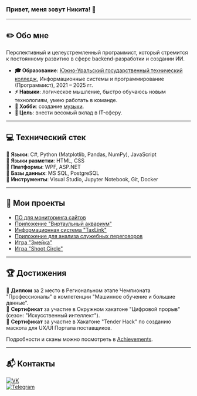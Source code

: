 ### Привет, меня зовут Никита! 👋

---

## ✏️ Обо мне
Перспективный и целеустремленный программист, который стремится к постоянному развитию в сфере backend-разработки и создании ИИ.

- **🎓 Образование**: [Южно-Уральский государственный технический колледж](https://sustec.ru/), Информационные системы и программирование (Программист), 2021 – 2025 гг.
- **⚡ Навыки**: логическое мышление, быстро обучаюсь новым технологиям, умею работать в команде.
- **🎵 Хобби**: создание [музыки](https://soundcloud.com/6lockthu9).
- **🎯 Цель**: внести весомый вклад в IT-сферу.

---

## 💻 Технический стек

🔹 **Языки**: C#, Python (Matplotlib, Pandas, NumPy), JavaScript  
🔹 **Языки разметки**: HTML, CSS  
🔹 **Платформы**: WPF, ASP.NET  
🔹 **Базы данных**: MS SQL, PostgreSQL  
🔹 **Инструменты**: Visual Studio, Jupyter Notebook, Git, Docker  

---

## 🚀 Мои проекты
- [ПО для мониторинга сайтов](https://github.com/sser1to/Site-monitoring-C-)
- [Приложение "Виртаульный аквариум"](https://github.com/sser1to/virtual_aquarium)
- [Информационная система "TaxLink"](https://github.com/sser1to/TaxLink)
- [Приложение для анализа служебных переговоров](https://github.com/Cat-Programmers/AudioML)
- [Игра "Змейка"](https://github.com/sser1to/SnakeGame)
- [Игра "Shoot Circle"](https://github.com/sser1to/shoot_circle)

---

## 🏆 Достижения

🏅 **Диплом** за 2 место в Региональном этапе Чемпионата "Профессионалы" в компетенции "Машинное обучение и большие данные".  
📜 **Сертификат** за участие в Окружном хакатоне "Цифровой прорыв" (сезон: "Искусственный интеллект").  
📜 **Сертификат** за участие в Хакатоне "Tender Hack" по созданию маскота для UX/UI Портала поставщиков.  

Подробности и сканы можно посмотреть в [Achievements](https://github.com/sser1to/Achievements).

---

## 📬 Контакты

[![VK](https://img.shields.io/badge/VK-%23007AFF.svg?style=for-the-badge&logo=vk&logoColor=white)](https://vk.com/sser1to)  
[![Telegram](https://img.shields.io/badge/Telegram-%23007AFF.svg?style=for-the-badge&logo=telegram&logoColor=white)](https://t.me/sser1to)  
